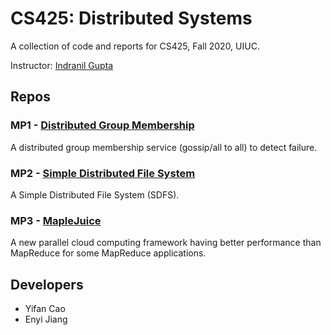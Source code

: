 # CS425: Distributed Systems
A collection of code and reports for CS425, Fall 2020, UIUC.

Instructor: [Indranil Gupta](http://indy.cs.illinois.edu/)

## Repos
### MP1 - [Distributed Group Membership](https://github.com/Amadeus-cyf/uiuc-cs425-distributed-system/tree/master/src/mp1)
A distributed group membership service (gossip/all to all) to detect failure.
### MP2 - [Simple Distributed File System](https://github.com/Amadeus-cyf/uiuc-cs425-distributed-system/tree/master/src/mp2)
A Simple Distributed File System (SDFS).
### MP3 - [MapleJuice](https://github.com/Amadeus-cyf/uiuc-cs425-distributed-system/tree/master/src/mp3)
A new parallel cloud computing framework having better performance than MapReduce for some MapReduce applications.

## Developers
- Yifan Cao
- Enyi Jiang
